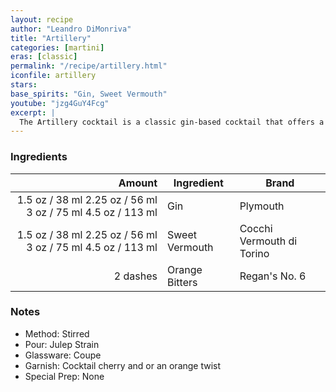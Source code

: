 ```yaml
---
layout: recipe
author: "Leandro DiMonriva"
title: "Artillery"
categories: [martini]
eras: [classic]
permalink: "/recipe/artillery.html"
iconfile: artillery
stars:
base_spirits: "Gin, Sweet Vermouth"
youtube: "jzg4GuY4Fcg"
excerpt: |
  The Artillery cocktail is a classic gin-based cocktail that offers a unique twist on the traditional Martini. It's known for its balanced blend of sweet and savory flavors, with a subtle herbaceousness from the gin.
---
```


### Ingredients

|   Amount | Ingredient     | Brand                     |
| -------: | -------------- | ------------------------- |
|   <span class="onex active">1.5 oz / 38 ml</span> <span class="onehalfx">2.25 oz / 56 ml</span> <span class="twox">3 oz / 75 ml</span> <span class="threex">4.5 oz / 113 ml</span> | Gin            | Plymouth                  |
|   <span class="onex active">1.5 oz / 38 ml</span> <span class="onehalfx">2.25 oz / 56 ml</span> <span class="twox">3 oz / 75 ml</span> <span class="threex">4.5 oz / 113 ml</span> | Sweet Vermouth | Cocchi Vermouth di Torino |
| 2 dashes | Orange Bitters | Regan's No. 6             |

### Notes

- Method: Stirred
- Pour: Julep Strain
- Glassware: Coupe
- Garnish: Cocktail cherry and or an orange twist
- Special Prep: None
